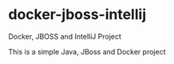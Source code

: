 # docker-jboss-intellij
Docker, JBOSS and IntelliJ Project

This is a simple Java, JBoss and Docker project
